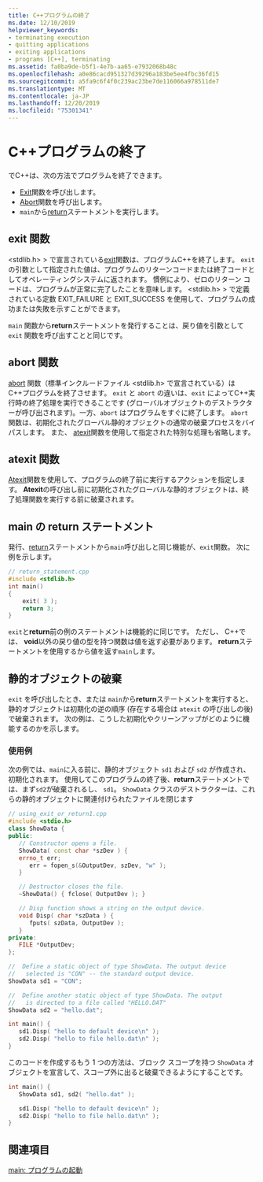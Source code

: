 ```yaml
---
title: C++プログラムの終了
ms.date: 12/10/2019
helpviewer_keywords:
- terminating execution
- quitting applications
- exiting applications
- programs [C++], terminating
ms.assetid: fa0ba9de-b5f1-4e7b-aa65-e7932068b48c
ms.openlocfilehash: a0e86cacd951327d39296a183be5ee4fbc36fd15
ms.sourcegitcommit: a5fa9c6f4f0c239ac23be7de116066a978511de7
ms.translationtype: MT
ms.contentlocale: ja-JP
ms.lasthandoff: 12/20/2019
ms.locfileid: "75301341"
---
```

# <a name="c-program-termination"></a>C++プログラムの終了

でC++は、次の方法でプログラムを終了できます。

- [Exit](exit-function.md)関数を呼び出します。
- [Abort](abort-function.md)関数を呼び出します。
- `main`から[return](return-statement-cpp.md)ステートメントを実行します。

## <a name="exit-function"></a>exit 関数

\<stdlib.h> > で宣言されている[exit](../c-runtime-library/reference/exit-exit-exit.md)関数は、プログラムC++を終了します。 `exit` の引数として指定された値は、プログラムのリターンコードまたは終了コードとしてオペレーティングシステムに返されます。 慣例により、ゼロのリターン コードは、プログラムが正常に完了したことを意味します。 \<stdlib.h> > で定義されている定数 EXIT_FAILURE と EXIT_SUCCESS を使用して、プログラムの成功または失敗を示すことができます。

`main` 関数から**return**ステートメントを発行することは、戻り値を引数として `exit` 関数を呼び出すことと同じです。

## <a name="abort-function"></a>abort 関数

[abort](../c-runtime-library/reference/abort.md) 関数（標準インクルードファイル \<stdlib.h> で宣言されている）はC++プログラムを終了させます。 `exit` と `abort` の違いは、`exit` によってC++実行時の終了処理を実行できることです (グローバルオブジェクトのデストラクターが呼び出されます)。一方、`abort` はプログラムをすぐに終了します。 `abort` 関数は、初期化されたグローバル静的オブジェクトの通常の破棄プロセスをバイパスします。 また、 [atexit](../c-runtime-library/reference/atexit.md)関数を使用して指定された特別な処理も省略します。

## <a name="atexit-function"></a>atexit 関数

[Atexit](../c-runtime-library/reference/atexit.md)関数を使用して、プログラムの終了前に実行するアクションを指定します。 **Atexit**の呼び出し前に初期化されたグローバルな静的オブジェクトは、終了処理関数を実行する前に破棄されます。

## <a name="return-statement-in-main"></a>main の return ステートメント

発行、[return](return-statement-cpp.md)ステートメントから`main`呼び出しと同じ機能が、`exit`関数。 次に例を示します。

```cpp
// return_statement.cpp
#include <stdlib.h>
int main()
{
    exit( 3 );
    return 3;
}
```

`exit`と**return**前の例のステートメントは機能的に同じです。 ただし、 C++では、 **void**以外の戻り値の型を持つ関数は値を返す必要があります。 **return**ステートメントを使用するから値を返す`main`します。

## <a name="destruction-of-static-objects"></a>静的オブジェクトの破棄

`exit` を呼び出したとき、または `main`から**return**ステートメントを実行すると、静的オブジェクトは初期化の逆の順序 (存在する場合は `atexit` の呼び出しの後) で破棄されます。 次の例は、こうした初期化やクリーンアップがどのように機能するのかを示します。

### <a name="example"></a>使用例

次の例では、`main`に入る前に、静的オブジェクト `sd1` および `sd2` が作成され、初期化されます。 使用してこのプログラムの終了後、**return**ステートメントでは、まず`sd2`が破棄されるし、 `sd1`。 `ShowData` クラスのデストラクターは、これらの静的オブジェクトに関連付けられたファイルを閉じます

```cpp
// using_exit_or_return1.cpp
#include <stdio.h>
class ShowData {
public:
   // Constructor opens a file.
   ShowData( const char *szDev ) {
   errno_t err;
      err = fopen_s(&OutputDev, szDev, "w" );
   }

   // Destructor closes the file.
   ~ShowData() { fclose( OutputDev ); }

   // Disp function shows a string on the output device.
   void Disp( char *szData ) {
      fputs( szData, OutputDev );
   }
private:
   FILE *OutputDev;
};

//  Define a static object of type ShowData. The output device
//   selected is "CON" -- the standard output device.
ShowData sd1 = "CON";

//  Define another static object of type ShowData. The output
//   is directed to a file called "HELLO.DAT"
ShowData sd2 = "hello.dat";

int main() {
   sd1.Disp( "hello to default device\n" );
   sd2.Disp( "hello to file hello.dat\n" );
}
```

このコードを作成するもう 1 つの方法は、ブロック スコープを持つ `ShowData` オブジェクトを宣言して、スコープ外に出ると破棄できるようにすることです。

```cpp
int main() {
   ShowData sd1, sd2( "hello.dat" );

   sd1.Disp( "hello to default device\n" );
   sd2.Disp( "hello to file hello.dat\n" );
}
```


## <a name="see-also"></a>関連項目

[main: プログラムの起動](main-program-startup.md)
